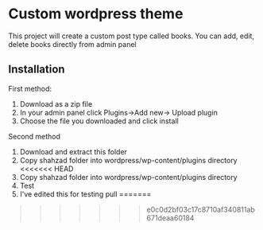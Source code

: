 # Custom wordpress theme
This project will create a custom post type called books. 
You can add, edit, delete books directly from admin panel 
## Installation 
First method:
1. Download as a zip file
2. In your admin panel click Plugins->Add new-> Upload plugin
3. Choose the file you downloaded and click install

Second method 
1. Download and extract this folder 
2. Copy shahzad folder into wordpress/wp-content/plugins directory
<<<<<<< HEAD
2. Copy shahzad folder into wordpress/wp-content/plugins directory
3. Test
4. I've edited this for testing pull 
=======
>>>>>>> e0c0d2bf03c17c8710af340811ab671deaa60184
